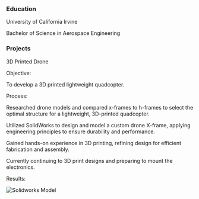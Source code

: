 ### Education
University of California Irvine

Bachelor of Science in Aerospace Engineering



### Projects
3D Printed Drone

Objective: 

To develop a 3D printed lightweight quadcopter.




Process:

Researched drone models and compared x-frames to h-frames to select the optimal structure for a lightweight, 3D-printed quadcopter.

Utilized SolidWorks to design and model a custom drone X-frame, applying engineering principles to ensure durability and performance.

Gained hands-on experience in 3D printing, refining design for efficient fabrication and assembly.

Currently continuing to 3D print designs and preparing to mount the electronics.




Results:

![Solidworks Model](/assets/img/C:\Users\kirat\Documents\DRONEASSEM.SLDASM3.JPG.jpeg)


